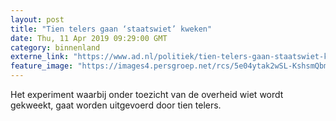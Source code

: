 ```yaml
---
layout: post
title: "Tien telers gaan ‘staatswiet’ kweken"
date: Thu, 11 Apr 2019 09:29:00 GMT
category: binnenland
externe_link: "https://www.ad.nl/politiek/tien-telers-gaan-staatswiet-kweken~a7adc06a/"
feature_image: "https://images4.persgroep.net/rcs/5e04ytak2wSL-KshsmQbmJvaxU0/diocontent/143395900/_fitwidth/400/?appId=21791a8992982cd8da851550a453bd7f&quality=0.7"
---
```


Het experiment waarbij onder toezicht van de overheid wiet wordt gekweekt, gaat worden uitgevoerd door tien telers.
